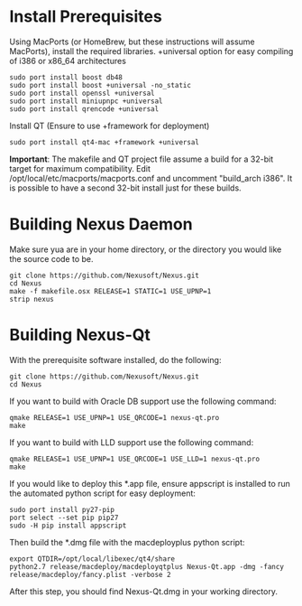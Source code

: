 # Install Prerequisites

Using MacPorts (or HomeBrew, but these instructions will assume MacPorts), install the required libraries. +universal option for easy compiling of i386 or x86_64 architectures

    sudo port install boost db48
    sudo port install boost +universal -no_static
    sudo port install openssl +universal
    sudo port install miniupnpc +universal 
    sudo port install qrencode +universal

Install QT (Ensure to use +framework for deployment)

    sudo port install qt4-mac +framework +universal

**Important**: The makefile and QT project file assume a build for a 32-bit target for maximum compatibility. Edit /opt/local/etc/macports/macports.conf and uncomment "build_arch i386". It is possible to have a second 32-bit install just for these builds.

# Building Nexus Daemon

Make sure yua are in your home directory, or the directory you would like the source code to be.

    git clone https://github.com/Nexusoft/Nexus.git
    cd Nexus
    make -f makefile.osx RELEASE=1 STATIC=1 USE_UPNP=1
    strip nexus

# Building Nexus-Qt

With the prerequisite software installed, do the following:

    git clone https://github.com/Nexusoft/Nexus.git
    cd Nexus
    
If you want to build with Oracle DB support use the following command:

    qmake RELEASE=1 USE_UPNP=1 USE_QRCODE=1 nexus-qt.pro
    make
    
If you want to build with LLD support use the following command:

	qmake RELEASE=1 USE_UPNP=1 USE_QRCODE=1 USE_LLD=1 nexus-qt.pro
	make
	
If you would like to deploy this *.app file, ensure appscript is installed to run the automated python script for easy deployment:
	
	sudo port install py27-pip
	port select --set pip pip27
	sudo -H pip install appscript
	
Then build the *.dmg file with the macdeployplus python script:

	export QTDIR=/opt/local/libexec/qt4/share
	python2.7 release/macdeploy/macdeployqtplus Nexus-Qt.app -dmg -fancy release/macdeploy/fancy.plist -verbose 2

After this step, you should find Nexus-Qt.dmg in your working directory.